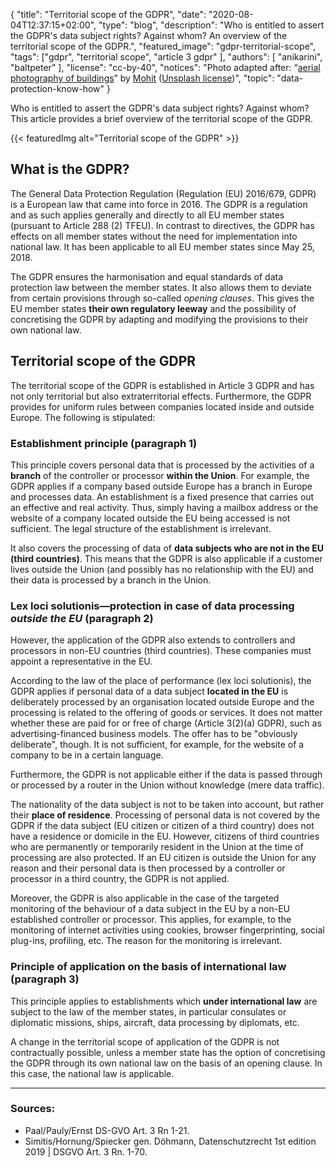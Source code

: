 {
    "title": "Territorial scope of the GDPR",
    "date": "2020-08-04T12:37:15+02:00",
    "type": "blog",
    "description": "Who is entitled to assert the GDPR's data subject rights? Against whom? An overview of the territorial scope of the GDPR.",
    "featured_image": "gdpr-territorial-scope",
    "tags": ["gdpr", "territorial scope", "article 3 gdpr" ],
    "authors": [ "anikarini", "baltpeter" ],
    "license": "cc-by-40",
    "notices": "Photo adapted after: “[aerial photography of buildings](https://unsplash.com/photos/6M9xiVgkoN0)” by [Mohit](https://unsplash.com/@98mohitkumar) ([Unsplash license](https://unsplash.com/license))",
    "topic": "data-protection-know-how"
}

Who is entitled to assert the GDPR's data subject rights? Against whom? This article provides a brief overview of the territorial scope of the GDPR.

{{< featuredImg alt="Territorial scope of the GDPR" >}}

## What is the GDPR? 

The General Data Protection Regulation (Regulation (EU) 2016/679, GDPR) is a European law that came into force in 2016. The GDPR is a regulation and as such applies generally and directly to all EU member states (pursuant to Article 288 (2) TFEU). In contrast to directives, the GDPR has effects on all member states without the need for implementation into national law. It has been applicable to all EU member states since May 25, 2018.  

The GDPR ensures the harmonisation and equal standards of data protection law between the member states. It also allows them to deviate from certain provisions through so-called *opening clauses*. This gives the EU member states **their own regulatory leeway** and the possibility of concretising the GDPR by adapting and modifying the provisions to their own national law.

## Territorial scope of the GDPR

The territorial scope of the GDPR is established in Article 3 GDPR and has not only territorial but also extraterritorial effects. Furthermore, the GDPR provides for uniform rules between companies located inside and outside Europe. The following is stipulated:

### Establishment principle (paragraph 1)

This principle covers personal data that is processed by the activities of a **branch** of the controller or processor **within the Union**. For example, the GDPR applies if a company based outside Europe has a branch in Europe and processes data. An establishment is a fixed presence that carries out an effective and real activity. Thus, simply having a mailbox address or the website of a company located outside the EU being accessed is not sufficient. The legal structure of the establishment is irrelevant.

It also covers the processing of data of **data subjects who are not in the EU (third countries)**. This means that the GDPR is also applicable if a customer lives outside the Union (and possibly has no relationship with the EU) and their data is processed by a branch in the Union. 

### Lex loci solutionis—protection in case of data processing *outside the EU* (paragraph 2)

However, the application of the GDPR also extends to controllers and processors in non-EU countries (third countries). These companies must appoint a representative in the EU.

According to the law of the place of performance (lex loci solutionis), the GDPR applies if personal data of a data subject **located in the EU** is deliberately processed by an organisation located outside Europe and the processing is related to the offering of goods or services. It does not matter whether these are paid for or free of charge (Article 3(2)(a) GDPR), such as advertising-financed business models. The offer has to be "obviously deliberate", though. It is not sufficient, for example, for the website of a company to be in a certain language.

Furthermore, the GDPR is not applicable either if the data is passed through or processed by a router in the Union without knowledge (mere data traffic).

The nationality of the data subject is not to be taken into account, but rather their **place of residence**. Processing of personal data is not covered by the GDPR if the data subject (EU citizen or citizen of a third country) does not have a residence or domicile in the EU. However, citizens of third countries who are permanently or temporarily resident in the Union at the time of processing are also protected. If an EU citizen is outside the Union for any reason and their personal data is then processed by a controller or processor in a third country, the GDPR is not applied.

Moreover, the GDPR is also applicable in the case of the targeted monitoring of the behaviour of a data subject in the EU by a non-EU established controller or processor. This applies, for example, to the monitoring of internet activities using cookies, browser fingerprinting, social plug-ins, profiling, etc. The reason for the monitoring is irrelevant. 

### Principle of application on the basis of international law (paragraph 3)

This principle applies to establishments which **under international law** are subject to the law of the member states, in particular consulates or diplomatic missions, ships, aircraft, data processing by diplomats, etc.

A change in the territorial scope of application of the GDPR is not contractually possible, unless a member state has the option of concretising the GDPR through its own national law on the basis of an opening clause. In this case, the national law is applicable. <!-- TODO: Here it would be great to know whether there are examples of this. -->

---

### Sources:

- Paal/Pauly/Ernst DS-GVO Art. 3 Rn 1-21.
- Simitis/Hornung/Spiecker gen. Döhmann, Datenschutzrecht 1st edition 2019 | DSGVO Art. 3 Rn. 1-70.
